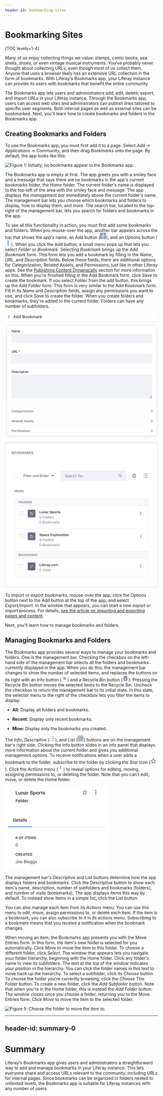 ```yaml
---
header-id: bookmarking-sites
---
```


# Bookmarking Sites

[TOC levels=1-4]

Many of us enjoy collecting things we value: stamps, comic books, sea shells,
shoes, or even vintage musical instruments. You've probably never thought about
collecting URLs, even though most of us collect them. Anyone that uses a browser
likely has an extensive URL collection in the form of bookmarks. With Liferay's
Bookmarks app, your Liferay instance can provide its users with bookmarks that
benefit the entire community. 

The Bookmarks app lets users and administrators add, edit, delete, export, and 
import URLs in your Liferay instance. Through the Bookmarks app, users can 
access web sites and administrators can publish links tailored to specific user 
segments. Both internal pages as well as external sites can be bookmarked. Next, 
you'll learn how to create bookmarks and folders in the Bookmarks app.

## Creating Bookmarks and Folders

To use the Bookmarks app, you must first add it to a page. Select *Add* &rarr;
*Applications* &rarr; Community, and then drag *Bookmarks* onto the page. By
default, the app looks like this:

![Figure 1: Initially, no bookmarks appear in the Bookmarks app.](../../../images/bookmarks-app-empty.png)

The Bookmarks app is empty at first. The app greets you with a smiley face and a
message that says there are no bookmarks in the app's current bookmarks folder,
the *Home* folder. The current folder's name is displayed to the top-left of the
area with the smiley face and message. The app displays the *management bar*
immediately above the current folder's name. The management bar lets you choose
which bookmarks and folders to display, how to display them, and more. The
search bar, located to the top-right of the management bar, lets you search for
folders and bookmarks in the app. 

To see all this functionality in action, you must first add some bookmarks and 
folders. When you mouse-over the app, another bar appears across the top that 
shows the app's name, an Add button 
(![Add](../../../images/icon-portlet-add-control.png)), and an Options button 
(![Options](../../../images/icon-app-options.png)). When 
you click the Add button, a small menu pops up that lets you select *Folder* or 
*Bookmark*. Selecting *Bookmark* brings up the *Add Bookmark* form. This form 
lets you add a bookmark by filling in the *Name*, *URL*, and *Description* 
fields. Below these fields, there are additional options for Categorization, 
Related Assets, and Permissions, just like in other Liferay apps. See the 
[Publishing Content Dynamically](/docs/7-0/user/-/knowledge_base/u/publishing-content-dynamically) 
section for more information on this. When you're finished filling in the Add 
Bookmark form, click *Save* to create the bookmark. If you select *Folder* from 
the add button, this brings up the *Add Folder* form. This form is very similar 
to the Add Bookmark form. Fill in its *Name* and *Description* fields, assign 
any permissions you want to use, and click *Save* to create the folder. When you 
create folders and bookmarks, they're added to the current folder. Folders can 
have any number of subfolders. 

![Figure 2: The Add Bookmark form lets you create a bookmark.](../../../images/bookmarks-add-bookmark.png)

![Figure 3: The Bookmarks app displays your folders and bookmarks.](../../../images/bookmarks-all.png)

To import or export bookmarks, mouse-over the app, click the *Options* button 
next to the Add button at the top of the app, and select *Export/Import*. In the 
window that appears, you can start a new export or import process. For details, 
[see the article on importing and exporting pages and content](/docs/7-0/user/-/knowledge_base/u/importing-exporting-pages-and-content). 

Next, you'll learn how to manage bookmarks and folders. 

## Managing Bookmarks and Folders

The Bookmarks app provides several ways to manage your bookmarks and folders. 
One is the management bar. Checking the checkbox on the left-hand side of the 
management bar selects all the folders and bookmarks currently displayed in the 
app. When you do this, the management bar changes to show the number of selected 
items, and replaces the buttons on its right with an Info button 
(![Info](../../../images/icon-information.png)) and a Recycle Bin button 
(![Recycle Bin](../../../images/icon-trash.png)). Pressing the Recycle Bin 
button moves the selected items to the Recycle Bin. Uncheck the checkbox to 
return the management bar to its initial state. In this state, the selector menu 
to the right of the checkbox lets you filter the items to display: 

- **All:** Display all folders and bookmarks. 

- **Recent:** Display only recent bookmarks. 

- **Mine:** Display only the bookmarks you created. 

The *Info*, *Descriptive* 
(![Descriptive](../../../images/icon-descriptive-style.png)), and *List* 
(![List](../../../images/icon-list-style.png)) buttons are on the management 
bar's right side. Clicking the Info button slides in an info panel that displays 
more information about the current folder and gives you additional management 
options. To receive notifications when a user adds a bookmark to the folder, 
subscribe to the folder by clicking the *Star* icon 
(![Star](../../../images/icon-star.png)). Click the *Actions* menu 
(![Actions](../../../images/icon-actions.png)) to reveal options for editing, 
moving, assigning permissions to, or deleting the folder. Note that you can't 
edit, move, or delete the Home folder. 

![Figure 4: A folder's info panel shows more information about the folder, and lets you take additional actions.](../../../images/bookmarks-info-panel.png)

The management bar's Descriptive and List buttons determine how the app displays 
folders and bookmarks. Click the Descriptive button to show each item's name, 
description, number of subfolders and bookmarks (folders), and number of visits 
(bookmarks). The app displays items this way by default. To instead show items 
in a simple list, click the List button. 

You can also manage each item from its *Actions* menu. You can use this menu to 
edit, move, assign permissions to, or delete each item. If the item is a 
bookmark, you can also subscribe to it in its actions menu. Subscribing to a 
bookmark means that you receive a notification when the bookmark changes. 

When moving an item, the Bookmarks app presents you with the Move Entries form. 
In this form, the item's new folder is selected for you automatically. Click 
*Move* to move the item to this folder. To choose a different folder, click 
*Select*. The window that appears lets you navigate your folder hierarchy, 
beginning with the Home folder. Click any folder's name to view its subfolders. 
The text at the top of the window indicates your position in the hierarchy. You 
can click the folder names in this text to move back up the hierarchy. To select 
a subfolder, click its *Choose* button. To choose the folder you're currently 
browsing, click the *Choose This Folder* button. To create a new folder, click 
the *Add Subfolder* button. Note that when you're in the Home folder, this is 
instead the *Add Folder* button. The window closes once you choose a folder, 
returning you to the Move Entries form. Click *Move* to move the item to the 
selected folder. 

![Figure 5: Choose the folder to move the item to.](../../../images/bookmarks-move-folder.png)

---
header-id: summary-0
---

# Summary

Liferay's Bookmarks app gives users and administrators a straightforward way to 
add and manage bookmarks in your Liferay instance. This lets everyone share and 
access URLs relevant to the community, including URLs for internal pages. Since 
bookmarks can be organized in folders nested to unlimited levels, the Bookmarks 
app is suitable for Liferay instances with any number of users. 
